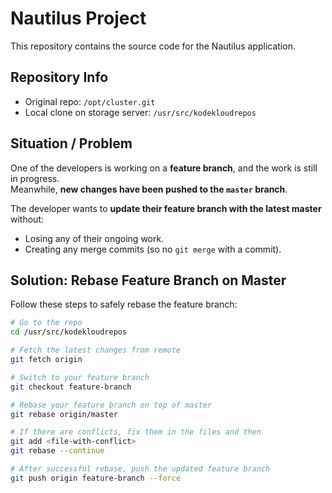 # Nautilus Project

This repository contains the source code for the Nautilus application.

## Repository Info

- Original repo: `/opt/cluster.git`
- Local clone on storage server: `/usr/src/kodekloudrepos`

## Situation / Problem

One of the developers is working on a **feature branch**, and the work is still in progress.  
Meanwhile, **new changes have been pushed to the `master` branch**.  

The developer wants to **update their feature branch with the latest master** without:  

- Losing any of their ongoing work.  
- Creating any merge commits (so no `git merge` with a commit).  

## Solution: Rebase Feature Branch on Master

Follow these steps to safely rebase the feature branch:

```bash
# Go to the repo
cd /usr/src/kodekloudrepos

# Fetch the latest changes from remote
git fetch origin

# Switch to your feature branch
git checkout feature-branch

# Rebase your feature branch on top of master
git rebase origin/master

# If there are conflicts, fix them in the files and then
git add <file-with-conflict>
git rebase --continue

# After successful rebase, push the updated feature branch
git push origin feature-branch --force
